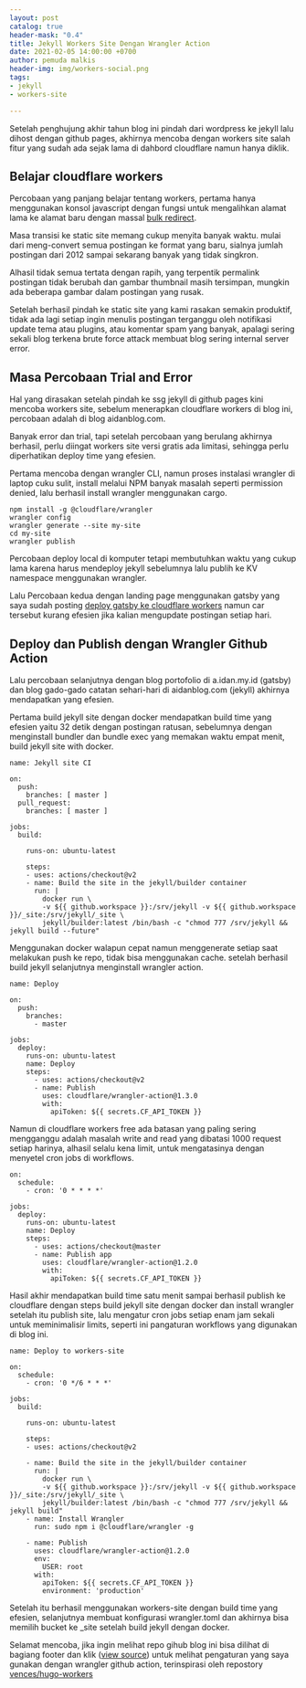 ```yaml
---
layout: post
catalog: true
header-mask: "0.4"
title: Jekyll Workers Site Dengan Wrangler Action
date: 2021-02-05 14:00:00 +0700
author: pemuda malkis
header-img: img/workers-social.png
tags:
- jekyll
- workers-site

---
```

Setelah penghujung akhir tahun blog ini pindah dari wordpress ke jekyll lalu dihost dengan github pages, akhirnya mencoba dengan workers site salah fitur yang sudah ada sejak lama di dahbord cloudflare namun hanya diklik.

## Belajar cloudflare workers

Percobaan yang panjang belajar tentang workers, pertama hanya menggunakan konsol javascript dengan fungsi untuk mengalihkan alamat lama ke alamat baru dengan massal [bulk redirect](https://wildanfauzy.com/bulk-redirect-domain-dengan-workers/ "bulk redirect").

Masa transisi ke static site memang cukup menyita banyak waktu. mulai dari meng-convert semua postingan ke format yang baru, sialnya jumlah postingan dari 2012 sampai sekarang banyak yang tidak singkron.

Alhasil tidak semua tertata dengan rapih, yang terpentik permalink postingan tidak berubah dan gambar thumbnail masih tersimpan, mungkin ada beberapa  gambar dalam postingan yang rusak.

Setelah berhasil pindah ke static site yang kami rasakan semakin produktif, tidak ada lagi setiap ingin menulis postingan terganggu oleh notifikasi update tema atau plugins, atau komentar spam yang banyak, apalagi sering sekali blog terkena brute force attack membuat blog sering internal server error.

## Masa Percobaan Trial and Error

Hal yang dirasakan setelah pindah ke ssg jekyll di github pages kini mencoba workers site, sebelum menerapkan cloudflare workers di blog ini, percobaan adalah di blog aidanblog.com.

Banyak error dan trial, tapi setelah percobaan yang berulang akhirnya berhasil, perlu diingat workers site versi gratis ada limitasi, sehingga perlu diperhatikan deploy time yang efesien.

Pertama mencoba dengan wrangler CLI, namun proses instalasi wrangler di laptop cuku sulit, install melalui NPM banyak masalah seperti permission denied, lalu berhasil install wrangler menggunakan cargo.

    npm install -g @cloudflare/wrangler
    wrangler config
    wrangler generate --site my-site
    cd my-site
    wrangler publish

Percobaan deploy local di komputer tetapi membutuhkan waktu yang cukup lama karena harus mendeploy jekyll sebelumnya lalu publih ke KV namespace menggunakan wrangler.

Lalu Percobaan kedua dengan landing page menggunakan gatsby yang saya sudah posting [deploy gatsby ke cloudflare workers](https://wildanfauzy.com/deploy-gatsby-website-di-cloudflare-workers/ "deploy gatsby to workers") namun car tersebut kurang efesien jika kalian mengupdate postingan setiap hari.

## Deploy dan Publish dengan Wrangler Github Action

Lalu percobaan selanjutnya dengan blog portofolio di a.idan.my.id (gatsby) dan blog gado-gado catatan sehari-hari di aidanblog.com (jekyll) akhirnya mendapatkan yang efesien.

Pertama build jekyll site dengan docker mendapatkan build time yang efesien yaitu 32 detik dengan postingan ratusan, sebelumnya dengan menginstall bundler dan bundle exec yang memakan waktu empat menit, build jekyll site with docker.

    name: Jekyll site CI
    
    on:
      push:
        branches: [ master ]
      pull_request:
        branches: [ master ]
    
    jobs:
      build:
    
        runs-on: ubuntu-latest
    
        steps:
        - uses: actions/checkout@v2
        - name: Build the site in the jekyll/builder container
          run: |
            docker run \
            -v ${{ github.workspace }}:/srv/jekyll -v ${{ github.workspace }}/_site:/srv/jekyll/_site \
            jekyll/builder:latest /bin/bash -c "chmod 777 /srv/jekyll && jekyll build --future"
    

Menggunakan docker walapun cepat namun menggenerate setiap saat melakukan push ke repo, tidak bisa menggunakan cache. setelah berhasil build jekyll selanjutnya menginstall wrangler action.

    name: Deploy
    
    on:
      push:
        branches:
          - master
    
    jobs:
      deploy:
        runs-on: ubuntu-latest
        name: Deploy
        steps:
          - uses: actions/checkout@v2
          - name: Publish
            uses: cloudflare/wrangler-action@1.3.0
            with:
              apiToken: ${{ secrets.CF_API_TOKEN }}

Namun di cloudflare workers free ada batasan yang paling sering mengganggu adalah masalah write and read yang dibatasi 1000 request setiap harinya, alhasil selalu kena limit, untuk mengatasinya dengan menyetel cron jobs di workflows.

    on:
      schedule:
        - cron: '0 * * * *'
    
    jobs:
      deploy:
        runs-on: ubuntu-latest
        name: Deploy
        steps:
          - uses: actions/checkout@master
          - name: Publish app
            uses: cloudflare/wrangler-action@1.2.0
            with:
              apiToken: ${{ secrets.CF_API_TOKEN }}

Hasil akhir mendapatkan build time satu menit sampai berhasil publish ke cloudflare dengan steps build jekyll site dengan docker dan install wrangler setelah itu publish site, lalu mengatur cron jobs setiap enam jam sekali untuk meminimalisir limits, seperti ini pangaturan workflows yang digunakan di blog ini.

    name: Deploy to workers-site
    
    on:
      schedule:
        - cron: '0 */6 * * *'
    
    jobs:
      build:
    
        runs-on: ubuntu-latest
    
        steps:
        - uses: actions/checkout@v2
          
        - name: Build the site in the jekyll/builder container
          run: |
            docker run \
            -v ${{ github.workspace }}:/srv/jekyll -v ${{ github.workspace }}/_site:/srv/jekyll/_site \
            jekyll/builder:latest /bin/bash -c "chmod 777 /srv/jekyll && jekyll build"
        - name: Install Wrangler
          run: sudo npm i @cloudflare/wrangler -g
    
        - name: Publish
          uses: cloudflare/wrangler-action@1.2.0
          env:
            USER: root
          with:
            apiToken: ${{ secrets.CF_API_TOKEN }}
            environment: 'production'

Setelah itu berhasil menggunakan workers-site dengan build time yang efesien, selanjutnya membuat konfigurasi wrangler.toml dan akhirnya bisa memilih bucket ke _site setelah build jekyll dengan docker.

Selamat mencoba, jika ingin melihat repo gihub blog ini bisa dilihat di bagiang footer dan klik ([view source](https://github.com/NgopiBrek/WildanFauzy.com "jekyll workers")) untuk melihat pengaturan yang saya gunakan dengan wrangler github action, terinspirasi oleh repostory [vences/hugo-workers](https://github.com/vences/hugo-workers "hugo workers")